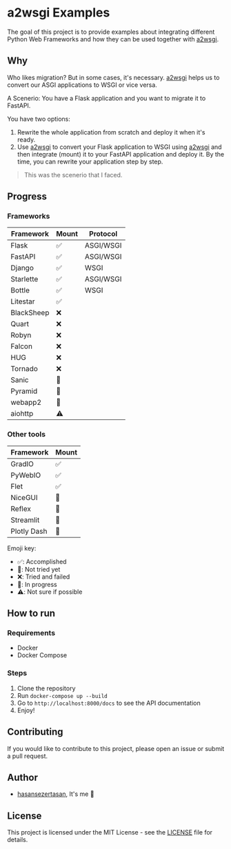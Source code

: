 # a2wsgi Examples

The goal of this project is to provide examples about integrating different Python Web Frameworks and how they can be used together with [a2wsgi][a2wsgi].

## Why

Who likes migration? But in some cases, it's necessary. [a2wsgi] helps us to convert our ASGI applications to WSGI or vice versa.

A Scenerio: You have a Flask application and you want to migrate it to FastAPI.

You have two options:

1. Rewrite the whole application from scratch and deploy it when it's ready.
2. Use [a2wsgi] to convert your Flask application to WSGI using [a2wsgi] and then integrate (mount) it to your FastAPI application and deploy it. By the time, you can rewrite your application step by step.

> This was the scenerio that I faced.

## Progress

### Frameworks

| Framework  | Mount                 | Protocol  |
| ---------- | --------------------- | --------- |
| Flask      | :white_check_mark:    | ASGI/WSGI |
| FastAPI    | :white_check_mark:    | ASGI/WSGI |
| Django     | :white_check_mark:    | WSGI      |
| Starlette  | :white_check_mark:    | ASGI/WSGI |
| Bottle     | :white_check_mark:    | WSGI      |
| Litestar   | :white_check_mark:    |           |
| BlackSheep | :x:                   |           |
| Quart      | :x:                   |           |
| Robyn      | :x:                   |           |
| Falcon     | :x:                   |           |
| HUG        | :x:                   |           |
| Tornado    | :x:                   |           |
| Sanic      | :white_square_button: |           |
| Pyramid    | :white_square_button: |           |
| webapp2    | :white_square_button: |           |
| aiohttp    | :warning:             |           |

### Other tools

| Framework   | Mount                 |
| ----------- | --------------------- |
| GradIO      | :white_check_mark:    |
| PyWebIO     | :white_check_mark:    |
| Flet        | :white_check_mark:    |
| NiceGUI     | :construction:        |
| Reflex      | :construction:        |
| Streamlit   | :white_square_button: |
| Plotly Dash | :white_square_button: |

Emoji key:

- :white_check_mark:: Accomplished
- :white_square_button:: Not tried yet
- :x:: Tried and failed
- :construction:: In progress
- :warning:: Not sure if possible

## How to run

### Requirements

- Docker
- Docker Compose

### Steps

1. Clone the repository
2. Run `docker-compose up --build`
3. Go to `http://localhost:8000/docs` to see the API documentation
4. Enjoy!

## Contributing

If you would like to contribute to this project, please open an issue or submit a pull request.

## Author

- [hasansezertasan](https://www.github.com/hasansezertasan), It's me :wave:

## License

This project is licensed under the MIT License - see the [LICENSE](LICENSE) file for details.

<!-- Links -->
[a2wsgi]: https://github.com/abersheeran/a2wsgi
